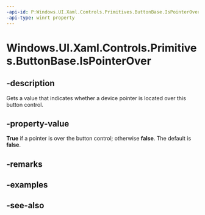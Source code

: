 ```yaml
---
-api-id: P:Windows.UI.Xaml.Controls.Primitives.ButtonBase.IsPointerOver
-api-type: winrt property
---
```


<!-- Property syntax
public bool IsPointerOver { get; }
-->

# Windows.UI.Xaml.Controls.Primitives.ButtonBase.IsPointerOver

## -description
Gets a value that indicates whether a device pointer is located over this button control.



## -property-value
**True** if a pointer is over the button control; otherwise **false**. The default is **false**.

## -remarks

## -examples

## -see-also
